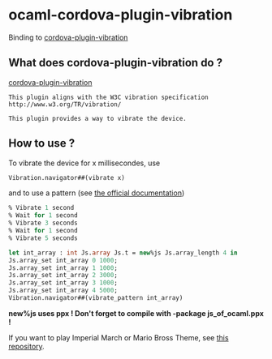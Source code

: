 # ocaml-cordova-plugin-vibration

Binding to
[cordova-plugin-vibration](https://github.com/apache/cordova-plugin-vibration)

## What does cordova-plugin-vibration do ?

[cordova-plugin-vibration](https://github.com/apache/cordova-plugin-vibration)
```
This plugin aligns with the W3C vibration specification
http://www.w3.org/TR/vibration/

This plugin provides a way to vibrate the device.
```

## How to use ?

To vibrate the device for x millisecondes, use
```OCaml
Vibration.navigator##(vibrate x)
```

and to use a pattern (see [the official documentation](https://github.com/apache/cordova-plugin-vibration))
```OCaml
% Vibrate 1 second
% Wait for 1 second
% Vibrate 3 seconds
% Wait for 1 second
% Vibrate 5 seconds

let int_array : int Js.array Js.t = new%js Js.array_length 4 in
Js.array_set int_array 0 1000;
Js.array_set int_array 1 1000;
Js.array_set int_array 2 3000;
Js.array_set int_array 3 1000;
Js.array_set int_array 4 5000;
Vibration.navigator##(vibrate_pattern int_array)
```
**new%js uses ppx ! Don't forget to compile with -package js_of_ocaml.ppx !**

If you want to play Imperial March or Mario Bross Theme, see [this
repository](https://github.com/dannywillems/ocaml-cordova-plugin-vibration-example).
